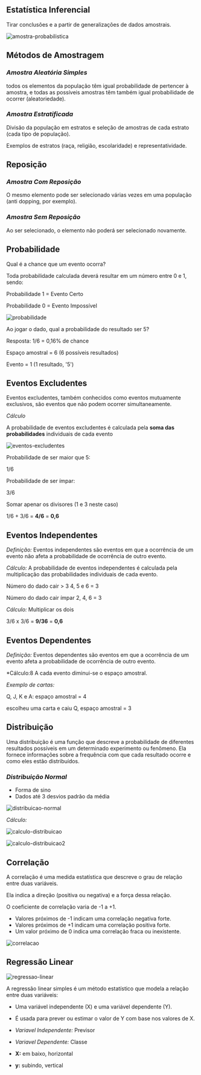 ## **Estatística Inferencial**

Tirar conclusões e a partir de generalizações de dados amostrais.

![amostra-probabilistica](./public/amostra-probabilistica.png)

## **Métodos de Amostragem**

### _Amostra Aleatória Simples_

todos os elementos da população têm igual probabilidade de pertencer à amostra, e todas as possíveis amostras têm também igual probabilidade de ocorrer (aleatoriedade).

### _Amostra Estratificada_

Divisão da população em estratos e seleção de amostras de cada estrato (cada tipo de população).

Exemplos de estratos (raça, religião, escolaridade) e representatividade.

## **Reposição**

### _Amostra Com Reposição_

O mesmo elemento pode ser selecionado várias vezes em uma população (anti dopping, por exemplo).

### _Amostra Sem Reposição_

Ao ser selecionado, o elemento não
poderá ser selecionado novamente.

## **Probabilidade**

Qual é a chance que um evento ocorra?

Toda probabilidade calculada deverá resultar em um número entre 0 e 1, sendo:

Probabilidade 1 = Evento
Certo

Probabilidade 0 = Evento
Impossível

![probabilidade](./public/probabilidade.png)

Ao jogar o dado, qual a probabilidade do resultado ser 5?

Resposta: 1/6 = 0,16% de chance

Espaço amostral = 6 (6 possíveis resultados)

Evento = 1 (1 resultado, '5')

## **Eventos Excludentes**

Eventos excludentes, também
conhecidos como eventos mutuamente exclusivos, são eventos que não podem ocorrer simultaneamente.

_Cálculo_

A probabilidade de eventos
excludentes é calculada pela **soma
das probabilidades** individuais de
cada evento

![eventos-excludentes](./public/eventos-excludentes.png)

Probabilidade de ser maior que 5:

1/6

Probabilidade de ser ímpar:

3/6

Somar apenar os divisores (1 e 3 neste caso)

1/6 + 3/6 = **4/6** = **0,6**

## **Eventos Independentes**

_Definição:_ Eventos independentes são
eventos em que a ocorrência de um
evento não afeta a probabilidade de
ocorrência de outro evento.

_Cálculo:_ A probabilidade de eventos independentes é calculada pela multiplicação das probabilidades individuais de cada evento.

Número do dado cair > 3
4, 5 e 6 = 3

Número do dado cair ímpar
2, 4, 6 = 3

_Cálculo:_ Multiplicar os dois

3/6 x 3/6 = **9/36** = **0,6**

## **Eventos Dependentes**

_Definição:_ Eventos dependentes são eventos em que a ocorrência de um evento afeta a probabilidade de ocorrência de outro evento.

\*Cálculo:8 A cada evento diminui-se o espaço amostral.

_Exemplo de cartas:_

Q, J, K e A: espaço amostral = 4

escolheu uma carta e caiu Q, espaço amostral = 3

## **Distribuição**

Uma distribuição é uma função que descreve a probabilidade de
diferentes resultados possíveis em um determinado
experimento ou fenômeno. Ela fornece informações sobre a
frequência com que cada resultado ocorre e como eles estão
distribuídos.

### _Distribuição Normal_

- Forma de sino
- Dados até 3 desvios padrão da média

![distribuicao-normal](./public/distribuicao-normal.png)

_Cálculo:_

![calculo-distribuicao](./public/calculo-distribuicao.png)

![calculo-distribuicao2](./public/calculo-destribuicao-normal.png)

## **Correlação**

A correlação é uma medida estatística que descreve o grau de relação entre duas variáveis.

Ela indica a direção (positiva ou negativa) e a força dessa relação.

O coeficiente de correlação varia de
-1 a +1.

- Valores próximos de -1 indicam uma correlação negativa forte.
- Valores próximos de +1 indicam uma correlação positiva forte.
- Um valor próximo de 0 indica uma correlação fraca ou inexistente.

![correlacao](./public/correlacao.png)

## **Regressão Linear**

![regressao-linear](./public/regressao-linear.png)

A regressão linear simples é um método estatístico que modela a relação entre duas variáveis:

- Uma variável independente (X) e uma variável dependente (Y).

- É usada para prever ou estimar o valor de Y com base nos valores de X.
- _Variavel Independente:_ Previsor
- _Variavel Dependente:_ Classe
- **X:** em baixo, horizontal
- **y:** subindo, vertical
